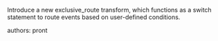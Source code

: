 Introduce a new exclusive_route transform, which functions as a switch statement to route events based on user-defined conditions.

authors: pront
